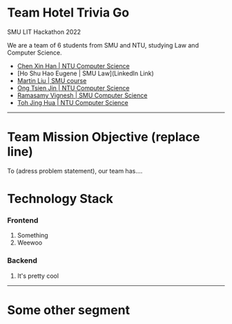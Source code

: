 # Team Hotel Trivia Go
SMU LIT Hackathon 2022

We are a team of 6 students from SMU and NTU, studying Law and Computer Science.
- [Chen Xin Han | NTU Computer Science](https://github.com/imevahans)
- [Ho Shu Hao Eugene | SMU Law](LinkedIn Link)
- [Martin Liu | SMU course](https://github.com/L1uM4rt1n)
- [Ong Tsien Jin | NTU Computer Science](https://github.com/TsienJin)
- [Ramasamy Vignesh | SMU Computer Science](https://github.com/v1ghn35h)
- [Toh Jing Hua | NTU Computer Science](https://github.com/ztjhz)

***

# Team Mission Objective (replace line)

To (adress problem statement), our team has....


# Technology Stack

### Frontend
1. Something
2. Weewoo

### Backend
1. It's pretty cool


***

# Some other segment
